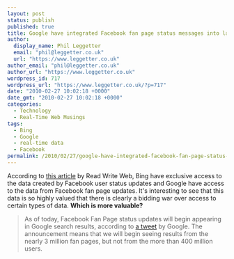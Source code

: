 ```yaml
---
layout: post
status: publish
published: true
title: Google have integrated Facebook fan page status messages into latest results
author:
  display_name: Phil Leggetter
  email: "phil@leggetter.co.uk"
  url: "https://www.leggetter.co.uk"
author_email: "phil@leggetter.co.uk"
author_url: "https://www.leggetter.co.uk"
wordpress_id: 717
wordpress_url: "https://www.leggetter.co.uk/?p=717"
date: "2010-02-27 10:02:18 +0000"
date_gmt: "2010-02-27 10:02:18 +0000"
categories:
  - Technology
  - Real-Time Web Musings
tags:
  - Bing
  - Google
  - real-time data
  - Facebook
permalink: /2010/02/27/google-have-integrated-facebook-fan-page-status-messages-into-latest-results.html
---
```


<p>According to <a href="http://www.readwriteweb.com/archives/google_takes_first_shot_at_facebook_search_results.php">this article</a> by Read Write Web, Bing have exclusive access to the data created by Facebook user status updates and Google have access to the data from Facebook fan page updates. It's interesting to see that this data is so highly valued that there is clearly a bidding war over access to certain types of data. <strong>Which is more valuable?</strong></p>
<blockquote cite="http://www.readwriteweb.com/archives/google_takes_first_shot_at_facebook_search_results.php"><p>As of today, Facebook Fan Page status updates will begin appearing in Google search results, according to <a href="http://twitter.com/google/status/9599921440">a tweet</a> by Google. The announcement means that we will begin seeing results from the nearly 3 million fan pages, but not from the more than 400 million users.</p></blockquote>
